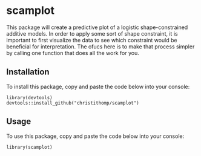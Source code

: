 # scamplot

This package will create a predictive plot of a logistic shape-constrained additive models. In order to apply some sort of shape constraint, it is important to first visualize the data to see which constraint would be beneficial for interpretation. The ofucs here is to make that process simpler by calling one function that does all the work for you.

## Installation

To install this package, copy and paste the code below into your console:
```{r}
library(devtools)
devtools::install_github("christithomp/scamplot")
```

## Usage

To use this package, copy and paste the code below into your console:
```{r}
library(scamplot)
```
